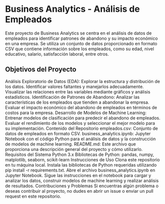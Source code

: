 
# Business Analytics - Análisis de Empleados
Este proyecto de Business Analytics se centra en el análisis de datos de empleados para identificar patrones de abandono y su impacto económico en una empresa. Se utiliza un conjunto de datos proporcionado en formato CSV que contiene información sobre los empleados, como su edad, nivel educativo, salario, satisfacción laboral, entre otros.

## Objetivos del Proyecto
Análisis Exploratorio de Datos (EDA):
Explorar la estructura y distribución de los datos.
Identificar valores faltantes y manejarlos adecuadamente.
Visualizar las relaciones entre las variables mediante gráficos y análisis estadísticos.
Identificación de Patrones de Abandono:
Analizar las características de los empleados que tienden a abandonar la empresa.
Evaluar el impacto económico del abandono de empleados en términos de costos para la empresa.
Desarrollo de Modelos de Machine Learning:
Entrenar modelos de clasificación para predecir el abandono de empleados.
Evaluar el rendimiento de los modelos y seleccionar el mejor modelo para su implementación.
Contenido del Repositorio
empleados.csv: Conjunto de datos de empleados en formato CSV.
business_analytics.ipynb: Jupyter Notebook con el código Python para el análisis de datos y la construcción de modelos de machine learning.
README.md: Este archivo que proporciona una descripción general del proyecto y cómo utilizarlo.
Requisitos del Sistema
Python 3.x
Bibliotecas de Python: pandas, numpy, matplotlib, seaborn, scikit-learn
Instrucciones de Uso
Clona este repositorio en tu máquina local.
Instala las bibliotecas de Python requeridas utilizando pip install -r requirements.txt.
Abre el archivo business_analytics.ipynb en Jupyter Notebook.
Sigue las instrucciones en el notebook para cargar y analizar los datos, construir modelos de machine learning y realizar análisis de resultados.
Contribuciones y Problemas
Si encuentras algún problema o deseas contribuir al proyecto, no dudes en abrir un issue o enviar un pull request en este repositorio.
